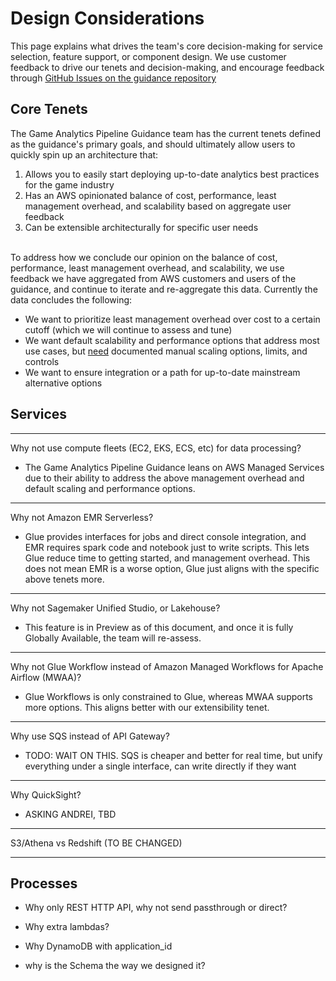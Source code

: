# Design Considerations
This page explains what drives the team's core decision-making for service selection, feature support, or component design. We use customer feedback to drive our tenets and decision-making, and encourage feedback through [GitHub Issues on the guidance repository](https://github.com/aws-solutions-library-samples/guidance-for-game-analytics-pipeline-on-aws/issues)

## Core Tenets
The Game Analytics Pipeline Guidance team has the current tenets defined as the guidance's primary goals, and should ultimately allow users to quickly spin up an architecture that:

1. Allows you to easily start deploying up-to-date analytics best practices for the game industry
2. Has an AWS opinionated balance of cost, performance, least management overhead, and scalability based on aggregate user feedback
3. Can be extensible architecturally for specific user needs

<br>
To address how we conclude our opinion on the balance of cost, performance, least management overhead, and scalability, we use feedback we have aggregated from AWS customers and users of the guidance, and continue to iterate and re-aggregate this data. Currently the data concludes the following:

- We want to prioritize least management overhead over cost to a certain cutoff (which we will continue to assess and tune)
- We want default scalability and performance options that address most use cases, but <u>need</u> documented manual scaling options, limits, and controls
- We want to ensure integration or a path for up-to-date mainstream alternative options

## Services
---
Why not use compute fleets (EC2, EKS, ECS, etc) for data processing?

- The Game Analytics Pipeline Guidance leans on AWS Managed Services due to their ability to address the above management overhead and default scaling and performance options.

---

Why not Amazon EMR Serverless?

- Glue provides interfaces for jobs and direct console integration, and EMR requires spark code and notebook just to write scripts. This lets Glue reduce time to getting started, and management overhead. This does not mean EMR is a worse option, Glue just aligns with the specific above tenets more.

---
Why not Sagemaker Unified Studio, or Lakehouse?

- This feature is in Preview as of this document, and once it is fully Globally Available, the team will re-assess.

---
Why not Glue Workflow instead of Amazon Managed Workflows for Apache Airflow (MWAA)?

- Glue Workflows is only constrained to Glue, whereas MWAA supports more options. This aligns better with our extensibility tenet.

---
Why use SQS instead of API Gateway?

- TODO: WAIT ON THIS. SQS is cheaper and better for real time, but unify everything under a single interface, can write directly if they want

---
Why QuickSight?
- ASKING ANDREI, TBD

---
S3/Athena vs Redshift (TO BE CHANGED)

---
## Processes

- Why only REST HTTP API, why not send passthrough or direct?
- Why extra lambdas?

- Why DynamoDB with application_id 
- why is the Schema the way we designed it?